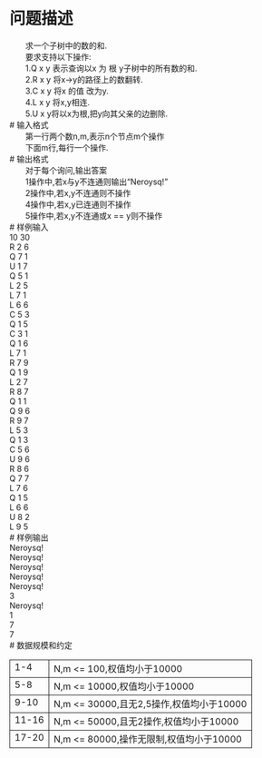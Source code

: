 <div id="pcont1" style="margin-top:20px; display:block;">

# 问题描述

<div class="pdcont">　　求一个子树中的数的和.<br/>
　　要求支持以下操作:<br/>
　　1.Q x y 表示查询以x 为 根 y子树中的所有数的和.<br/>
　　2.R x y 将x-&gt;y的路径上的数翻转.<br/>
　　3.C x y 将x 的值 改为y.<br/>
　　4.L x y 将x,y相连.<br/>
　　5.U x y将以x为根,把y向其父亲的边删除.</div>
# 输入格式

<div class="pdcont">　　第一行两个数n,m,表示n个节点m个操作<br/>
　　下面m行,每行一个操作.</div>
# 输出格式

<div class="pdcont">　　对于每个询问,输出答案<br/>
　　1操作中,若x与y不连通则输出“Neroysq!”<br/>
　　2操作中,若x,y不连通则不操作<br/>
　　4操作中,若x,y已连通则不操作<br/>
　　5操作中,若x,y不连通或x == y则不操作</div>
# 样例输入

<div class="pddata">10 30<br/>
R 2 6<br/>
Q 7 1<br/>
U 1 7<br/>
Q 5 1<br/>
L 2 5<br/>
L 7 1<br/>
L 6 6<br/>
C 5 3<br/>
Q 1 5<br/>
C 3 1<br/>
Q 1 6<br/>
L 7 1<br/>
R 7 9<br/>
Q 1 9<br/>
L 2 7<br/>
R 8 7<br/>
Q 1 1<br/>
Q 9 6<br/>
R 9 7<br/>
L 5 3<br/>
Q 1 3<br/>
C 5 6<br/>
U 9 6<br/>
R 8 6<br/>
Q 7 7<br/>
L 7 6<br/>
Q 1 5<br/>
L 6 6<br/>
U 8 2<br/>
L 9 5</div>
# 样例输出

<div class="pddata">Neroysq!<br/>
Neroysq!<br/>
Neroysq!<br/>
Neroysq!<br/>
Neroysq!<br/>
3<br/>
Neroysq!<br/>
1<br/>
7<br/>
7</div>
# 数据规模和约定

<div class="pdcont"><table cellspacing="0" cellpadding="2px" style="border-collapse:collapse;" class="table table-striped table-horver"><tbody><tr style="border:solid 1.0pt"><td valign="top" style="border:solid 1.0pt">1-4<br/>
</td><td valign="top" style="border:solid 1.0pt">N,m   &lt;= 100,权值均小于10000<br/>
</td></tr><tr style="border:solid 1.0pt"><td valign="top" style="border:solid 1.0pt">5-8<br/>
</td><td valign="top" style="border:solid 1.0pt">N,m   &lt;= 10000,权值均小于10000<br/>
</td></tr><tr style="border:solid 1.0pt"><td valign="top" style="border:solid 1.0pt">9-10<br/>
</td><td valign="top" style="border:solid 1.0pt">N,m   &lt;= 30000,且无2,5操作,权值均小于10000<br/>
</td></tr><tr style="border:solid 1.0pt"><td valign="top" style="border:solid 1.0pt">11-16<br/>
</td><td valign="top" style="border:solid 1.0pt">N,m   &lt;= 50000,且无2操作,权值均小于10000<br/>
</td></tr><tr style="border:solid 1.0pt"><td valign="top" style="border:solid 1.0pt">17-20<br/>
</td><td valign="top" style="border:solid 1.0pt">N,m   &lt;= 80000,操作无限制,权值均小于10000<br/>
</td></tr></tbody></table></div>

</div>